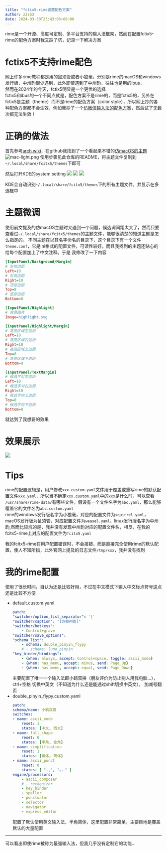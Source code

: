 ```yaml
---
title: "fctix5-rime设置配色方案"
author: z2z63
date: 2024-03-30T23:43:03+08:00
---
```

rime是一个开源、高度可定制、多平台支持的输入法框架，然而在配置fctix5-rime的配色方案时我又踩了坑，记录一下解决方案<!--more-->
# fctix5不支持rime配色
网上许多rime教程都是用的鼠须管或者小狼毫，分别是rime的macOS和windows发行版，中州韵很少遇到，此外即使遇到了中州韵，往往也是用的ibus，  
然而在2024年的今天，fctix5明显是一个更优的选择  
fctix5和ibus的一个不同点就是，配色方案不是rime的，而是fctix5的，另外在fctix5是主题（theme）而不是rime的配色方案（color style），所以网上抄的各种配色方案都不会生效，例如我抄了一个[仿微信输入法的配色方案](https://git.kuraa.cc/kura/SquirrelConfig/src/commit/5b8482722e392ab496d1d74fed7a21f15eeaa3a4/squirrel.yaml#L148)，然后试了无数次都无法生效！  
# 正确的做法
首先参考[arch wiki](https://wiki.archlinux.org/title/Fcitx5#Themes_and_appearance)，在github我找到了一个看起来不错的[仿macOS的主题](https://github.com/thep0y/fcitx5-themes?tab=readme-ov-file#3%E4%BB%BF-macos)
![mac-light.png](https://github.com/thep0y/fcitx5-themes/raw/main/images/mac-dark.png)
使用步骤见此仓库的README，将主题文件复制到`~/.local/share/fcitx5/themes`下即可

然后打开KDE的system setting
![](https://raw.githubusercontent.com/z2z63/image/main/image.png)
![](https://raw.githubusercontent.com/z2z63/image/main/image1.png)
![](https://raw.githubusercontent.com/z2z63/image/main/image2.png)

KDE会自动识别`~/.local/share/fcitx5/themes`下的所有主题文件，并显示在多选框中  
# 主题微调
使用前文提及的仿macOS主题时又遇到一个问题，候选词间距太大了，然而只要查看过`~/.local/share/fcitx5/themes`的主题文件，能够很清楚的知道主题是怎么指定的。
不同主题在以其名字命名的目录下，这个目录下有一个文件`theme.conf`，它是ini格式的配置文件，可读性较好，而且我找到的主题还贴心的给每个配置加上了中文注释。于是
我修改了一下内容
```ini
[InputPanel/Background/Margin]
# 左侧边距
Left=10
# 右侧边距
Right=10
# 顶部边距
Top=8
# 底部边距
Bottom=8

[InputPanel/Highlight]
# 背景图片
Image=highlight.svg

[InputPanel/Highlight/Margin]
# 高亮区域左边距
Left=10
# 高亮区域右边距
Right=10
# 高亮区域上边距
Top=8
# 高亮区域下边距
Bottom=8

[InputPanel/TextMargin]
# 候选字对左边距
Left=10
# 候选字对右边距
Right=10
# 候选字向上边距
Top=8
# 候选字向下边距
Bottom=8
```
就达到了我想要的效果
# 效果展示
![](https://raw.githubusercontent.com/z2z63/image/main/2024-03-31_00-14.jpg)

# Tips
rime的配置逻辑是，用户修改`xxx.custom.yaml`文件用于覆盖或重写rime的默认配置文件`xxx.yaml`，所以当不确定`xxx.custom.yaml`中的`xxx`是什么时，可以查看
`/usr/share/rime-data/`有哪些文件，假设有一个文件名字为`abc.yaml`，那么能够覆盖它的文件名为`abc.custom.yaml`  
rime的windows发行版名字为小狼毫，对应的配置文件为`squirrel.yaml`，macOS发行版为鼠须管，对应配置文件为`weasel.yaml`，linux发行版名字为中州韵,然而比较坑的是，我并没有发现中州韵对应的配置文件名，相反，在我的fcitx5-rime上对应的配置文件为`fcitx5.yaml`  

我的fcitx5-rime在用户配置错误时，不会报错，而是直接完全使用rime的默认配置，使人不知所措，此外官网上提及的日志文件`/tmp/xxx`，我并没有找到

# 我的rime配置
使用了很长时间，自认为还是比较好用，不过在中文模式下输入中文标点符号这点还是比较不方便
- default.custom.yaml
    ```yaml
    patch:
    "switcher/option_list_separator": '|'
    "switcher/caption": "[方案列表]"
    "switcher/hotkeys":
        - Control+grave
    "switcher/save_options":
    "schema_list":
        - schema: double_pinyin_flypy
        # - schema: luna_pinyin
    "key_binder/bindings":
        - {when: always, accept: Control+space, toggle: ascii_mode}
        - {when: has_menu, accept: minus, send: Page_Up}
        - {when: has_menu, accept: equal, send: Page_Down}
    ```
    主要配置了唯一一个输入法即小鹤双拼（朋友评价为防止别人用我电脑...），ctrl+空格 切换中英文（不知道为什么还是能通过shift切换中英文），
    加减号翻页
- double_pinyin_flypy.custom.yaml
    ```yaml
    patch:
    schema/name: 小鹤双拼
    switches:
    - name: ascii_mode
        reset: 1
        states: [中文, 西文]
    - name: full_shape
        reset: 0
        states: [半角, 全角]
    - name: simplification
        reset: 1
        states: [繁体, 简体]
    - name: ascii_punct
        reset: 0
        states: [ ".,", "。，" ]
    engine/processors:
        - ascii_composer
        # - recognizer
        - key_binder
        - speller
        - punctuator
        - selector
        - navigator
        - express_editor
    ```
    配置了默认使用英文输入法，半角简体，这里配置非常简单，主要目地是覆盖默认的大量配置

---
可以看出即使rime被称为最强输入法，但我几乎没有定制它的功能...